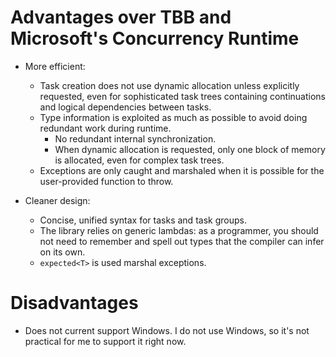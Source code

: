 <!--
  ** File Name: README.md
  ** Author:    Aditya Ramesh
  ** Date:      08/30/2014
  ** Contact:   _@adityaramesh.com
-->

# Advantages over TBB and Microsoft's Concurrency Runtime

- More efficient:
  - Task creation does not use dynamic allocation unless explicitly requested,
  even for sophisticated task trees containing continuations and logical
  dependencies between tasks.
  - Type information is exploited as much as possible to avoid doing redundant
  work during runtime.
    - No redundant internal synchronization.
    - When dynamic allocation is requested, only one block of memory is
    allocated, even for complex task trees.
  - Exceptions are only caught and marshaled when it is possible for the
  user-provided function to throw.

- Cleaner design:
  - Concise, unified syntax for tasks and task groups.
  - The library relies on generic lambdas: as a programmer, you should not need
  to remember and spell out types that the compiler can infer on its own.
  - `expected<T>` is used marshal exceptions.

# Disadvantages

- Does not current support Windows. I do not use Windows, so it's not practical
for me to support it right now.
